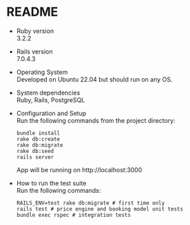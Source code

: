 # README

* Ruby version<br>
3.2.2

* Rails version<br>
7.0.4.3

* Operating System<br>
Developed on Ubuntu 22.04 but should run on any OS.

* System dependencies<br>
Ruby, Rails, PostgreSQL

* Configuration and Setup<br>
Run the following commands from the project directory:

  ```
  bundle install
  rake db:create
  rake db:migrate
  rake db:seed
  rails server
  ```

  App will be running on http://localhost:3000

* How to run the test suite<br>
  Run the following commands:

  ```
  RAILS_ENV=test rake db:migrate # first time only
  rails test # price engine and booking model unit tests
  bundle exec rspec # integration tests
  ```